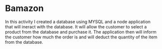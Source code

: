 # Bamazon

In this activity I created a database using MYSQL and a node application that will ineract with the database. It will allow the customer to select a product from the database and purchase it. The application then will inform the customer how much the order is and will deduct the quantity of the item from the database. 